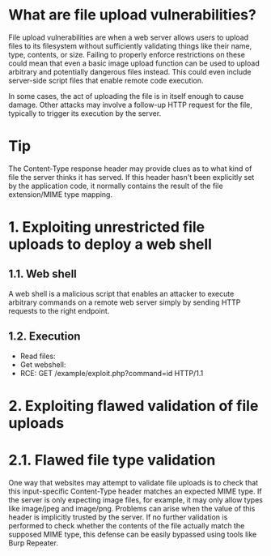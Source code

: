 # What are file upload vulnerabilities?
File upload vulnerabilities are when a web server allows users to upload files to its filesystem without sufficiently validating things like their name, type, contents, or size. Failing to properly enforce restrictions on these could mean that even a basic image upload function can be used to upload arbitrary and potentially dangerous files instead. This could even include server-side script files that enable remote code execution.

In some cases, the act of uploading the file is in itself enough to cause damage. Other attacks may involve a follow-up HTTP request for the file, typically to trigger its execution by the server.

# Tip
The Content-Type response header may provide clues as to what kind of file the server thinks it has served. If this header hasn't been explicitly set by the application code, it normally contains the result of the file extension/MIME type mapping.

# 1. Exploiting unrestricted file uploads to deploy a web shell
## 1.1. Web shell
A web shell is a malicious script that enables an attacker to execute arbitrary commands on a remote web server simply by sending HTTP requests to the right endpoint.
## 1.2. Execution
- Read files: <?php echo file_get_contents('/path/to/target/file'); ?>
- Get webshell: <?php echo system($_GET['command']); ?>
- RCE: GET /example/exploit.php?command=id HTTP/1.1

# 2. Exploiting flawed validation of file uploads
# 2.1. Flawed file type validation
One way that websites may attempt to validate file uploads is to check that this input-specific Content-Type header matches an expected MIME type. If the server is only expecting image files, for example, it may only allow types like image/jpeg and image/png. Problems can arise when the value of this header is implicitly trusted by the server. If no further validation is performed to check whether the contents of the file actually match the supposed MIME type, this defense can be easily bypassed using tools like Burp Repeater.
